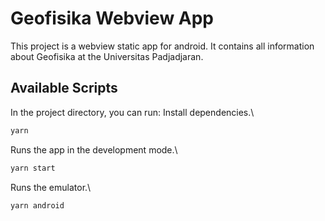 # Geofisika Webview App

This project is a webview static app for android. It contains all information about Geofisika at the Universitas Padjadjaran.

## Available Scripts

In the project directory, you can run:
Install dependencies.\

  ```cmd
  yarn
  ```
Runs the app in the development mode.\

  ```cmd
  yarn start
  ```

Runs the emulator.\

  ```cmd
  yarn android
  ```
